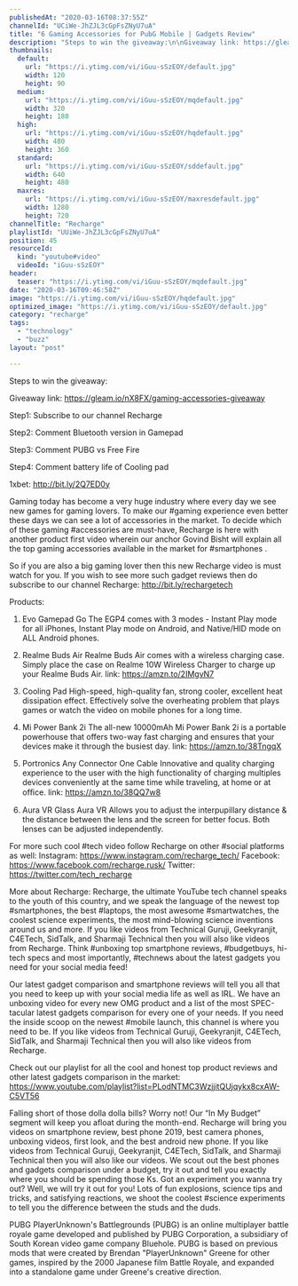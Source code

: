 ```yaml
---
publishedAt: "2020-03-16T08:37:55Z"
channelId: "UCiWe-JhZJL3cGpFsZNyU7uA"
title: "6 Gaming Accessories for PubG Mobile | Gadgets Review"
description: "Steps to win the giveaway:\n\nGiveaway link: https://gleam.io/nX8FX/gaming-accessories-giveaway \n\nStep1: Subscribe to our channel Recharge\n\nStep2: Comment Bluetooth version in Gamepad\n\nStep3: Comment PUBG vs Free Fire\n\nStep4: Comment battery life of Cooling pad\n\n1xbet: http://bit.ly/2Q7ED0y\n\nGaming today has become a very huge industry where every day we see new games for gaming lovers. To make our #gaming experience even better these days we can see a lot of accessories in the market. To decide which of these gaming #accessories are must-have, Recharge is here with another product first video wherein our anchor Govind Bisht will explain all the top gaming accessories available in the market for #smartphones .\n\nSo if you are also a big gaming lover then this new Recharge video is must watch for you. If you wish to see more such gadget reviews then do subscribe to our channel Recharge: http://bit.ly/rechargetech\n\nProducts:\n\n1. Evo Gamepad Go\nThe EGP4 comes with 3 modes - Instant Play mode for all iPhones, Instant Play mode on Android, and Native/HID mode on ALL Android phones. \n\n2. Realme Buds Air\nRealme Buds Air comes with a wireless charging case. Simply place the case on Realme 10W Wireless Charger to charge up your Realme Buds Air. \nlink: https://amzn.to/2IMgvN7\n\n3. Cooling Pad\nHigh-speed, high-quality fan, strong cooler, excellent heat dissipation effect. Effectively solve the overheating problem that plays games or watch the video on mobile phones for a long time.\n\n4. Mi Power Bank 2i\nThe all-new 10000mAh Mi Power Bank 2i is a portable powerhouse that offers two-way fast charging and ensures that your devices make it through the busiest day.\nlink: https://amzn.to/38TngqX\n\n5. Portronics Any Connector One Cable\nInnovative and quality charging experience to the user with the high functionality of charging multiples devices conveniently at the same time while traveling, at home or at ofﬁce.\nlink: https://amzn.to/38QQ7w8\n\n6. Aura VR Glass \nAura VR Allows you to adjust the interpupillary distance & the distance between the lens and the screen for better focus. Both lenses can be adjusted independently.\n\nFor more such cool #tech video follow Recharge on other #social platforms as well: Instagram: https://www.instagram.com/recharge_tech/ Facebook: https://www.facebook.com/recharge.rusk/ Twitter: https://twitter.com/tech_recharge\n\nMore about Recharge: Recharge, the ultimate YouTube tech channel speaks to the youth of this country, and we speak the language of the newest top #smartphones, the best #laptops, the most awesome #smartwatches, the coolest science experiments, the most mind-blowing science inventions around us and more. If you like videos from Technical Guruji, Geekyranjit, C4ETech, SidTalk, and Sharmaji Technical then you will also like videos from Recharge. Think #unboxing top smartphone reviews, #budgetbuys, hi-tech specs and most importantly, #technews about the latest gadgets you need for your social media feed!\n\nOur latest gadget comparison and smartphone reviews will tell you all that you need to keep up with your social media life as well as IRL. We have an unboxing video for every new OMG product and a list of the most SPEC-tacular latest gadgets comparison for every one of your needs. If you need the inside scoop on the newest #mobile launch, this channel is where you need to be. If you like videos from Technical Guruji, Geekyranjit, C4ETech, SidTalk, and Sharmaji Technical then you will also like videos from Recharge. \n\nCheck out our playlist for all the cool and honest top product reviews and other latest gadgets comparison in the market: https://www.youtube.com/playlist?list=PLodNTMC3WzjjitQUjqykx8cxAW-C5VT56\n\nFalling short of those dolla dolla bills? Worry not! Our “In My Budget” segment will keep you afloat during the month-end. Recharge will bring you videos on smartphone review, best phone 2019, best camera phones, unboxing videos, first look, and the best android new phone. If you like videos from Technical Guruji, Geekyranjit, C4ETech, SidTalk, and Sharmaji Technical then you will also like our videos. We scout out the best phones and gadgets comparison under a budget, try it out and tell you exactly where you should be spending those Ks. Got an experiment you wanna try out? Well, we will try it out for you! Lots of fun explosions, science tips and tricks, and satisfying reactions, we shoot the coolest #science experiments to tell you the difference between the studs and the duds.\n\nPUBG\nPlayerUnknown's Battlegrounds (PUBG) is an online multiplayer battle royale game developed and published by PUBG Corporation, a subsidiary of South Korean video game company Bluehole. PUBG is based on previous mods that were created by Brendan \"PlayerUnknown\" Greene for other games, inspired by the 2000 Japanese film Battle Royale, and expanded into a standalone game under Greene's creative direction."
thumbnails:
  default:
    url: "https://i.ytimg.com/vi/iGuu-sSzEOY/default.jpg"
    width: 120
    height: 90
  medium:
    url: "https://i.ytimg.com/vi/iGuu-sSzEOY/mqdefault.jpg"
    width: 320
    height: 180
  high:
    url: "https://i.ytimg.com/vi/iGuu-sSzEOY/hqdefault.jpg"
    width: 480
    height: 360
  standard:
    url: "https://i.ytimg.com/vi/iGuu-sSzEOY/sddefault.jpg"
    width: 640
    height: 480
  maxres:
    url: "https://i.ytimg.com/vi/iGuu-sSzEOY/maxresdefault.jpg"
    width: 1280
    height: 720
channelTitle: "Recharge"
playlistId: "UUiWe-JhZJL3cGpFsZNyU7uA"
position: 45
resourceId:
  kind: "youtube#video"
  videoId: "iGuu-sSzEOY"
header:
  teaser: "https://i.ytimg.com/vi/iGuu-sSzEOY/mqdefault.jpg"
date: "2020-03-16T09:46:58Z"
image: "https://i.ytimg.com/vi/iGuu-sSzEOY/hqdefault.jpg"
optimized_image: "https://i.ytimg.com/vi/iGuu-sSzEOY/default.jpg"
category: "recharge"
tags:
  - "technology"
  - "buzz"
layout: "post"

---
```

Steps to win the giveaway:

Giveaway link: https://gleam.io/nX8FX/gaming-accessories-giveaway 

Step1: Subscribe to our channel Recharge

Step2: Comment Bluetooth version in Gamepad

Step3: Comment PUBG vs Free Fire

Step4: Comment battery life of Cooling pad

1xbet: http://bit.ly/2Q7ED0y

Gaming today has become a very huge industry where every day we see new games for gaming lovers. To make our #gaming experience even better these days we can see a lot of accessories in the market. To decide which of these gaming #accessories are must-have, Recharge is here with another product first video wherein our anchor Govind Bisht will explain all the top gaming accessories available in the market for #smartphones .

So if you are also a big gaming lover then this new Recharge video is must watch for you. If you wish to see more such gadget reviews then do subscribe to our channel Recharge: http://bit.ly/rechargetech

Products:

1. Evo Gamepad Go
The EGP4 comes with 3 modes - Instant Play mode for all iPhones, Instant Play mode on Android, and Native/HID mode on ALL Android phones. 

2. Realme Buds Air
Realme Buds Air comes with a wireless charging case. Simply place the case on Realme 10W Wireless Charger to charge up your Realme Buds Air. 
link: https://amzn.to/2IMgvN7

3. Cooling Pad
High-speed, high-quality fan, strong cooler, excellent heat dissipation effect. Effectively solve the overheating problem that plays games or watch the video on mobile phones for a long time.

4. Mi Power Bank 2i
The all-new 10000mAh Mi Power Bank 2i is a portable powerhouse that offers two-way fast charging and ensures that your devices make it through the busiest day.
link: https://amzn.to/38TngqX

5. Portronics Any Connector One Cable
Innovative and quality charging experience to the user with the high functionality of charging multiples devices conveniently at the same time while traveling, at home or at ofﬁce.
link: https://amzn.to/38QQ7w8

6. Aura VR Glass 
Aura VR Allows you to adjust the interpupillary distance & the distance between the lens and the screen for better focus. Both lenses can be adjusted independently.

For more such cool #tech video follow Recharge on other #social platforms as well: Instagram: https://www.instagram.com/recharge_tech/ Facebook: https://www.facebook.com/recharge.rusk/ Twitter: https://twitter.com/tech_recharge

More about Recharge: Recharge, the ultimate YouTube tech channel speaks to the youth of this country, and we speak the language of the newest top #smartphones, the best #laptops, the most awesome #smartwatches, the coolest science experiments, the most mind-blowing science inventions around us and more. If you like videos from Technical Guruji, Geekyranjit, C4ETech, SidTalk, and Sharmaji Technical then you will also like videos from Recharge. Think #unboxing top smartphone reviews, #budgetbuys, hi-tech specs and most importantly, #technews about the latest gadgets you need for your social media feed!

Our latest gadget comparison and smartphone reviews will tell you all that you need to keep up with your social media life as well as IRL. We have an unboxing video for every new OMG product and a list of the most SPEC-tacular latest gadgets comparison for every one of your needs. If you need the inside scoop on the newest #mobile launch, this channel is where you need to be. If you like videos from Technical Guruji, Geekyranjit, C4ETech, SidTalk, and Sharmaji Technical then you will also like videos from Recharge. 

Check out our playlist for all the cool and honest top product reviews and other latest gadgets comparison in the market: https://www.youtube.com/playlist?list=PLodNTMC3WzjjitQUjqykx8cxAW-C5VT56

Falling short of those dolla dolla bills? Worry not! Our “In My Budget” segment will keep you afloat during the month-end. Recharge will bring you videos on smartphone review, best phone 2019, best camera phones, unboxing videos, first look, and the best android new phone. If you like videos from Technical Guruji, Geekyranjit, C4ETech, SidTalk, and Sharmaji Technical then you will also like our videos. We scout out the best phones and gadgets comparison under a budget, try it out and tell you exactly where you should be spending those Ks. Got an experiment you wanna try out? Well, we will try it out for you! Lots of fun explosions, science tips and tricks, and satisfying reactions, we shoot the coolest #science experiments to tell you the difference between the studs and the duds.

PUBG
PlayerUnknown's Battlegrounds (PUBG) is an online multiplayer battle royale game developed and published by PUBG Corporation, a subsidiary of South Korean video game company Bluehole. PUBG is based on previous mods that were created by Brendan "PlayerUnknown" Greene for other games, inspired by the 2000 Japanese film Battle Royale, and expanded into a standalone game under Greene's creative direction.